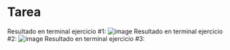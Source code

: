 # Tarea

Resultado en terminal ejercicio #1:
![image](https://github.com/user-attachments/assets/902c4b83-acc7-4c31-80da-efdc8e98eb8f)
Resultado en terminal ejercicio #2:
![image](https://github.com/user-attachments/assets/6ecd1c41-471e-478e-9ff5-35531fcc70dd)
Resultado en terminal ejercicio #3:


